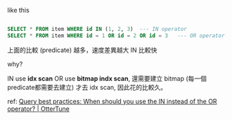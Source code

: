 
like this
```sql

SELECT * FROM item WHERE id IN (1, 2, 3)  --- IN operator 
SELECT * FROM item WHERE id = 1 OR id = 2 OR id = 3   --- OR operator 

```
上面的比較 (predicate) 越多，速度差異越大
IN 比較快

why?

IN use **idx scan** 
OR use **bitmap indx scan**, 還需要建立 bitmap (每一個 predicate都需要去建立) 才去 idx scan, 因此花的比較久。






ref: [Query best practices: When should you use the IN instead of the OR operator? | OtterTune](https://bohanzhang.me/assets/blogs/in_or_query/in_or_query.html)
